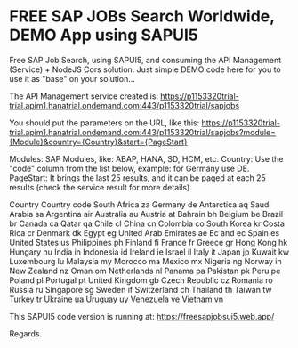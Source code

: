 # FREE SAP JOBs Search Worldwide, DEMO App using SAPUI5

Free SAP Job Search, using SAPUI5, and consuming the API Management (Service) + NodeJS Cors solution. Just simple DEMO code here for you to use it as "base" on your solution...

The API Management service created is: https://p1153320trial-trial.apim1.hanatrial.ondemand.com:443/p1153320trial/sapjobs 

You should put the parameters on the URL, like this: 
https://p1153320trial-trial.apim1.hanatrial.ondemand.com:443/p1153320trial/sapjobs?module={Module}&country={Country}&start={PageStart} 

Modules: SAP Modules, like: ABAP, HANA, SD, HCM, etc.
Country: Use the "code" column from the list below, example: for Germany use DE. 
PageStart: It brings the last 25 results, and it can be paged at each 25 results (check the service result for more details).

Country Country code
South Africa za
Germany de
Antarctica aq
Saudi Arabia sa
Argentina air
Australia au
Austria at
Bahrain bh
Belgium be
Brazil br
Canada ca
Qatar qa
Chile cl
China cn
Colombia co
South Korea kr
Costa Rica cr
Denmark dk
Egypt eg
United Arab Emirates ae
Ec and ec
Spain es
United States us
Philippines ph
Finland fi
France fr
Greece gr
Hong Kong hk
Hungary hu
India in
Indonesia id
Ireland ie
Israel il
Italy it
Japan jp
Kuwait kw
Luxembourg lu
Malaysia my
Morocco ma
Mexico mx
Nigeria ng
Norway in
New Zealand nz
Oman om
Netherlands nl
Panama pa
Pakistan pk
Peru pe
Poland pl
Portugal pt
United Kingdom gb
Czech Republic cz
Romania ro
Russia ru
Singapore sg
Sweden if
Switzerland ch
Thailand th
Taiwan tw
Turkey tr
Ukraine ua
Uruguay uy
Venezuela ve
Vietnam vn

This SAPUI5 code version is running at: https://freesapjobsui5.web.app/

Regards.
